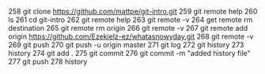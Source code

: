 258  git clone https://github.com/mattpe/git-intro.git
259  git remote help
260  ls
261  cd git-intro
262  git remote help
263  git remote -v
264  get remote rm destination
265  git remote rm origin
266  git remote -v
267  git remote add origin https://github.com/Ezekielz-ez/whatasnowyday.git
268  git remote -v
269  git push
270  git push -u origin master
271  git log
272  git history
273  history
274  git add .
275  git commit
276  git commit -m "added history file"
277  git push
278  history
